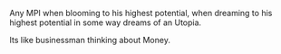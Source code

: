 Any MPI when blooming to his highest potential, when dreaming to his highest potential in some way dreams of an Utopia.

Its like businessman thinking about Money.